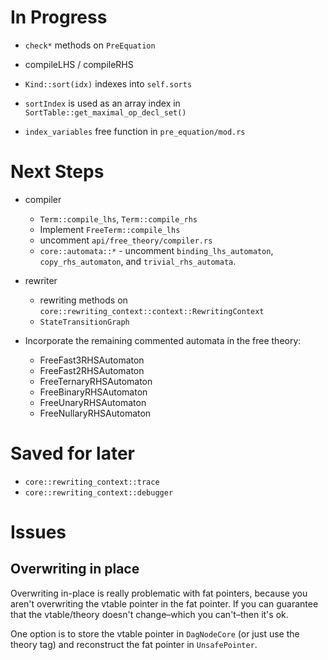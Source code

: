 # In Progress

- `check*` methods on `PreEquation` 
- compileLHS / compileRHS

- `Kind::sort(idx)` indexes into `self.sorts`
- `sortIndex` is used as an array index in `SortTable::get_maximal_op_decl_set()`
- `index_variables` free function in `pre_equation/mod.rs`

# Next Steps

- compiler
   - `Term::compile_lhs`, `Term::compile_rhs`
   - Implement `FreeTerm::compile_lhs`
   - uncomment `api/free_theory/compiler.rs`
   - `core::automata::*` - uncomment `binding_lhs_automaton`, `copy_rhs_automaton`, and `trivial_rhs_automata`.
 
- rewriter
  - rewriting methods on `core::rewriting_context::context::RewritingContext`
  - `StateTransitionGraph`
- Incorporate the remaining commented automata in the free theory: 
  * FreeFast3RHSAutomaton
  * FreeFast2RHSAutomaton
  * FreeTernaryRHSAutomaton
  * FreeBinaryRHSAutomaton
  * FreeUnaryRHSAutomaton
  * FreeNullaryRHSAutomaton

# Saved for later

- `core::rewriting_context::trace`
- `core::rewriting_context::debugger`

# Issues

## Overwriting in place
Overwriting in-place is really problematic with fat pointers, because you aren't 
overwriting the vtable pointer in the fat pointer. If you can guarantee that
the vtable/theory doesn't change–which you can't–then it's ok.

One option is to store the vtable pointer in `DagNodeCore` (or just use
the theory tag) and reconstruct the fat pointer in `UnsafePointer`.
